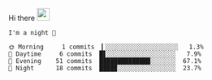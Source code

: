 Hi there <img src="https://media.giphy.com/media/hvRJCLFzcasrR4ia7z/giphy.gif" width="25px">

<!--START_SECTION:productive-box-in-readme-->
```text
I'm a night 🦉

🌞 Morning     1 commits  ▎░░░░░░░░░░░░░░░░░░░░   1.3%
🌆 Daytime     6 commits  █▋░░░░░░░░░░░░░░░░░░░   7.9%
🌃 Evening    51 commits  ██████████████░░░░░░░  67.1%
🌙 Night      18 commits  ████▉░░░░░░░░░░░░░░░░  23.7%
```
<!--END_SECTION:productive-box-in-readme-->
